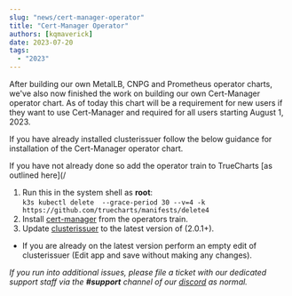 ```yaml
---
slug: "news/cert-manager-operator"
title: "Cert-Manager Operator"
authors: [kqmaverick]
date: 2023-07-20
tags:
  - "2023"
---
```


After building our own MetalLB, CNPG and Prometheus operator charts, we've also now finished the work on building our own Cert-Manager operator chart. As of today this chart will be a requirement for new users if they want to use Cert-Manager and required for all users starting August 1, 2023.

If you have already installed clusterissuer follow the below guidance for installation of the Cert-Manager operator chart.

If you have not already done so add the operator train to TrueCharts [as outlined here](/

1. Run this in the system shell as **root**: <br />
   `k3s kubectl delete  --grace-period 30 --v=4 -k https://github.com/truecharts/manifests/delete4`
2. Install [cert-manager](/charts/system/cert-manager/) from the operators train.
3. Update [clusterissuer](/charts/premium/clusterissuer/) to the latest version of (2.0.1+).

- If you are already on the latest version perform an empty edit of clusterissuer (Edit app and save without making any changes).

_If you run into additional issues, please file a ticket with our dedicated support staff via the **#support** channel of our [discord](/s/discord) as normal._
